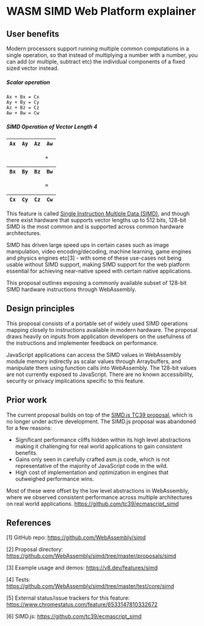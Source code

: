 # WASM SIMD Web Platform explainer

## User benefits
Modern processors support running multiple common computations in a single operation, so that instead of multiplying a number with a number, you can add (or multiple, subtract etc) the individual components of a fixed sized vector instead.

##### Scalar operation #####

```
Ax + Bx = Cx
Ay + By = Cy
Az + Bz = Cz
Aw + Bw = Cw
```

##### SIMD Operation of Vector Length 4 #####

`Ax`|`Ay`|`Az`|`Aw`
--|--|--|--

<pre>
            +
</pre>

`Bx`|`By`|`Bz`|`Bw`
--|--|--|--

<pre>
            =
</pre>

`Cx`|`Cy`|`Cz`|`Cw`
--|--|--|--






This feature is called [Single Instruction Multiple Data (SIMD)](https://en.wikipedia.org/wiki/SIMD), and though there exist hardware that supports vector lengths up to 512 bits, 128-bit SIMD is the most common and is supported across common hardware architectures.

SIMD has driven large speed ups in certain cases such as image manipulation, video encoding/decoding, machine learning, game engines and physics engines etc[3] - with some of these use-cases not being usable without SIMD support, making SIMD support for the web platform essential for achieving near-native speed with certain native applications.

This proposal outlines exposing a commonly available subset of 128-bit SIMD hardware instructions through WebAssembly.

## Design principles
This proposal consists of a portable set of widely used SIMD operations mapping closely to instructions available in modern hardware. The proposal draws heavily on inputs from application developers on the usefulness of the instructions and implementer feedback on performance. 

JavaScript applications can access the SIMD values in WebAssembly module memory indirectly as scalar values through Arraybuffers, and manipulate them using function calls into WebAssembly. The 128-bit values are not currently exposed to JavaScript. There are no known accessibility, security or privacy implications specific to this feature. 

## Prior work
The current proposal builds on top of the [SIMD.js TC39 proposal](https://github.com/tc39/ecmascript_simd), which is no longer under active development. The SIMD.js proposal was abandoned for a few reasons:

* Significant performance cliffs hidden within its high level abstractions making it challenging for real world applications to gain consistent benefits.
* Gains only seen in carefully crafted asm.js code, which is not representative of the majority of JavaScript code in the wild.
* High cost of implementation and optimization in engines that outweighed performance wins.

Most of these were offset by the low level abstractions in WebAssembly, where we observed consistent performance across multiple architectures on real world applications.
https://github.com/tc39/ecmascript_simd
## References
[1] GitHub repo: https://github.com/WebAssembly/simd

[2] Proposal directory: https://github.com/WebAssembly/simd/tree/master/proposals/simd

[3] Example usage and demos: https://v8.dev/features/simd

[4] Tests: https://github.com/WebAssembly/simd/tree/master/test/core/simd

[5] External status/issue trackers for this feature: https://www.chromestatus.com/feature/6533147810332672

[6] SIMD.js: https://github.com/tc39/ecmascript_simd 
